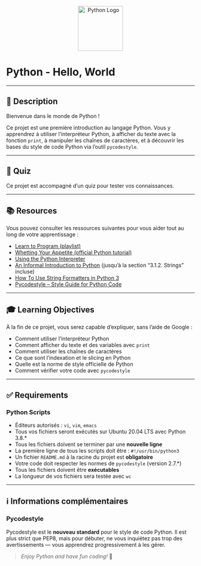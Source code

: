 <p align="center">
  <img src="https://upload.wikimedia.org/wikipedia/commons/c/c3/Python-logo-notext.svg" alt="Python Logo" width="120"/>
</p>

# Python - Hello, World
---

## 📝 Description

Bienvenue dans le monde de Python !

Ce projet est une première introduction au langage Python. Vous y apprendrez à utiliser l’interpréteur Python, à afficher du texte avec la fonction `print`, à manipuler les chaînes de caractères, et à découvrir les bases du style de code Python via l’outil `pycodestyle`.

---

## 🎯 Quiz

Ce projet est accompagné d’un quiz pour tester vos connaissances.

---

## 📚 Resources

Vous pouvez consulter les ressources suivantes pour vous aider tout au long de votre apprentissage :

- [Learn to Program (playlist)](https://www.youtube.com/playlist?list=PLGLfVvz_LVvTn3cK5e6LjhgGiSeVlIRwt)
- [Whetting Your Appetite (official Python tutorial)](https://docs.python.org/3/tutorial/appetite.html)
- [Using the Python Interpreter](https://docs.python.org/3/tutorial/interpreter.html)
- [An Informal Introduction to Python](https://docs.python.org/3/tutorial/introduction.html) (jusqu’à la section “3.1.2. Strings” incluse)
- [How To Use String Formatters in Python 3](https://realpython.com/python-f-strings/)
- [Pycodestyle – Style Guide for Python Code](https://pycodestyle.pycqa.org/)

---

## 🎓 Learning Objectives

À la fin de ce projet, vous serez capable d’expliquer, sans l’aide de Google :

- Comment utiliser l’interpréteur Python
- Comment afficher du texte et des variables avec `print`
- Comment utiliser les chaînes de caractères
- Ce que sont l’indexation et le slicing en Python
- Quelle est la norme de style officielle de Python
- Comment vérifier votre code avec `pycodestyle`

---

## ✅ Requirements

### Python Scripts

- Éditeurs autorisés : `vi`, `vim`, `emacs`
- Tous vos fichiers seront exécutés sur Ubuntu 20.04 LTS avec Python 3.8.\*
- Tous les fichiers doivent se terminer par une **nouvelle ligne**
- La première ligne de tous les scripts doit être : `#!/usr/bin/python3`
- Un fichier `README.md` à la racine du projet est **obligatoire**
- Votre code doit respecter les normes de `pycodestyle` (version 2.7.\*)
- Tous les fichiers doivent être **exécutables**
- La longueur de vos fichiers sera testée avec `wc`

---

## ℹ️ Informations complémentaires

### Pycodestyle

Pycodestyle est le **nouveau standard** pour le style de code Python. Il est plus strict que PEP8, mais pour débuter, ne vous inquiétez pas trop des avertissements — vous apprendrez progressivement à les gérer.


> _Enjoy Python and have fun coding!_ 🐍
